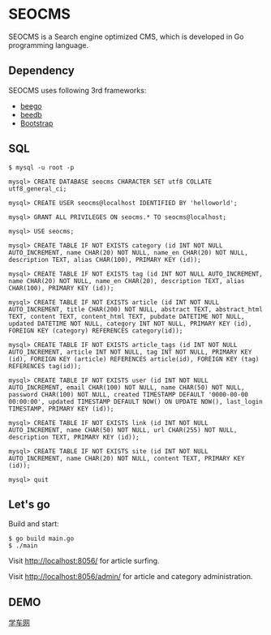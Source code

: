 # SEOCMS

SEOCMS is a Search engine optimized CMS, which is developed in Go programming language.

## Dependency

SEOCMS uses following 3rd frameworks:

* [beego](https://github.com/astaxie/beego/)
* [beedb](https://github.com/astaxie/beedb/)
* [Bootstrap](http://twitter.github.io/bootstrap/)

## SQL

    $ mysql -u root -p
    
    mysql> CREATE DATABASE seocms CHARACTER SET utf8 COLLATE utf8_general_ci;
    
    mysql> CREATE USER seocms@localhost IDENTIFIED BY 'helloworld';
    
    mysql> GRANT ALL PRIVILEGES ON seocms.* TO seocms@localhost;

    mysql> USE seocms;

    mysql> CREATE TABLE IF NOT EXISTS category (id INT NOT NULL AUTO_INCREMENT, name CHAR(20) NOT NULL, name_en CHAR(20) NOT NULL, description TEXT, alias CHAR(100), PRIMARY KEY (id));

    mysql> CREATE TABLE IF NOT EXISTS tag (id INT NOT NULL AUTO_INCREMENT, name CHAR(20) NOT NULL, name_en CHAR(20), description TEXT, alias CHAR(100), PRIMARY KEY (id));
    
    mysql> CREATE TABLE IF NOT EXISTS article (id INT NOT NULL AUTO_INCREMENT, title CHAR(200) NOT NULL, abstract TEXT, abstract_html TEXT, content TEXT, content_html TEXT, pubdate DATETIME NOT NULL, updated DATETIME NOT NULL, category INT NOT NULL, PRIMARY KEY (id), FOREIGN KEY (category) REFERENCES category(id));
    
    mysql> CREATE TABLE IF NOT EXISTS article_tags (id INT NOT NULL AUTO_INCREMENT, article INT NOT NULL, tag INT NOT NULL, PRIMARY KEY (id), FOREIGN KEY (article) REFERENCES article(id), FOREIGN KEY (tag) REFERENCES tag(id));

    mysql> CREATE TABLE IF NOT EXISTS user (id INT NOT NULL AUTO_INCREMENT, email CHAR(100) NOT NULL, name CHAR(50) NOT NULL, password CHAR(100) NOT NULL, created TIMESTAMP DEFAULT '0000-00-00 00:00:00', updated TIMESTAMP DEFAULT NOW() ON UPDATE NOW(), last_login TIMESTAMP, PRIMARY KEY (id));

    mysql> CREATE TABLE IF NOT EXISTS link (id INT NOT NULL AUTO_INCREMENT, name CHAR(50) NOT NULL, url CHAR(255) NOT NULL, description TEXT, PRIMARY KEY (id));

    mysql> CREATE TABLE IF NOT EXISTS site (id INT NOT NULL AUTO_INCREMENT, name CHAR(20) NOT NULL, content TEXT, PRIMARY KEY (id));

    mysql> quit

## Let's go

Build and start:

    $ go build main.go
    $ ./main

Visit <http://localhost:8056/> for article surfing.

Visit <http://localhost:8056/admin/> for article and category administration.

## DEMO

[学车网](http://xueche.haijia.net.cn/)
